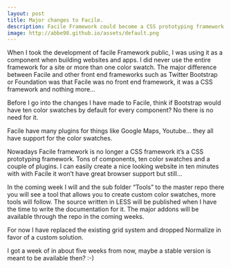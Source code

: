```yaml
---
layout: post
title: Major changes to Facile.
description: Facile Framework could become a CSS prototyping framework.
image: http://abbe98.github.io/assets/default.png
---
```

When I took the development of facile Framework public, I was using it as a component when building websites and apps. I did never use the entire framework for a site or more than one color swatch. The major difference between Facile and other front end frameworks such as Twitter Bootstrap or Foundation was that Facile was no front end framework, it was a CSS framework and nothing more…

Before I go into the changes I have made to Facile, think if Bootstrap would have ten color swatches by default for every component? No there is no need for it.

Facile have many plugins for things like Google Maps, Youtube… they all have support for the color swatches.

Nowadays Facile framework is no longer a CSS framework it’s a CSS prototyping framework. Tons of components, ten color swatches and a couple of plugins. I can easily create a nice looking website in ten minutes with with Facile it won’t have great browser support but still…

In the coming week I will and the sub folder “Tools” to the master repo there you will see a tool that allows you to create custom color swatches, more tools will follow. The source written in LESS will be published when I have the time to write the documentation for it. The major addons will be available through the repo in the coming weeks.

For now I have replaced the existing grid system and dropped Normalize in favor of a custom solution.

I got a week of in about five weeks from now, maybe a stable version is meant to be available then? :-)
